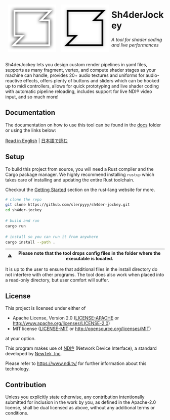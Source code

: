 <img align="left" style="height: 17ch; margin: 1ch" src="docs/logo.png#gh-dark-mode-only"><img align="left" style="height: 17ch; margin: 1ch" src="docs/logo-alt.png#gh-light-mode-only">

# Sh4derJockey
*A tool for shader coding and live performances*

<br clear="left"/>

Sh4derJockey lets you design custom render pipelines in yaml files,
supports as many fragment, vertex, and compute shader stages as your machine can handle,
provides 20+ audio textures and uniforms for audio-reactive effects,
offers plenty of buttons and sliders which can be hooked up to midi controllers,
allows for quick prototyping and live shader coding with automatic pipeline reloading,
includes support for live NDI® video input,
and so much more!

## Documentation

The documentation on how to use this tool can be found in the [docs](docs/) folder or using the links below:

[Read in English](docs/readme_en.md) | [日本語で読む](docs/readme_jp.md)

## Setup

To build this project from source, you will need a Rust compiler and the Cargo package manager.
We highly recommend installing `rustup` which takes care of installing and updating the entire Rust toolchain.

Checkout the [Getting Started](https://www.rust-lang.org/learn/get-started) section on the rust-lang website for more.

```sh
# clone the repo
git clone https://github.com/slerpyyy/sh4der-jockey.git
cd sh4der-jockey

# build and run
cargo run

# install so you can run it from anywhere
cargo install --path .
```

| ⚠️ | Please note that the tool drops config files in the folder where the executable is located. |
|-|-|

It is up to the user to ensure that additional files in the install directory do not interfere with other programs.
The tool does also work when placed into a read-only directory, but user comfort will suffer.

## License

This project is licensed under either of

 * Apache License, Version 2.0
   ([LICENSE-APACHE](LICENSE-APACHE) or http://www.apache.org/licenses/LICENSE-2.0)
 * MIT license
   ([LICENSE-MIT](LICENSE-MIT) or http://opensource.org/licenses/MIT)

at your option.

This program makes use of [NDI®](https://www.ndi.tv/) (Network Device Interface), a standard developed by [NewTek, Inc](https://www.newtek.com/).

Please refer to https://www.ndi.tv/ for further information about this technology.

## Contribution

Unless you explicitly state otherwise, any contribution intentionally submitted
for inclusion in the work by you, as defined in the Apache-2.0 license, shall be
dual licensed as above, without any additional terms or conditions.
